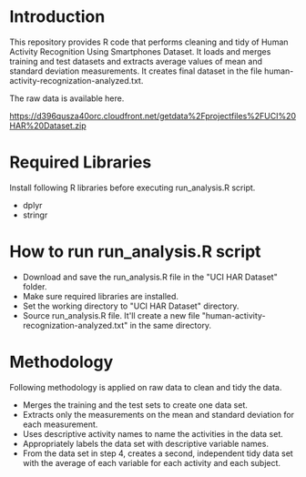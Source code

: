 # Introduction

This repository provides R code that performs cleaning and tidy of Human Activity Recognition Using Smartphones Dataset. It loads and merges training and test datasets and extracts average values of mean and standard deviation measurements. It creates final dataset in the file human-activity-recognization-analyzed.txt. 

The raw data is available here.

https://d396qusza40orc.cloudfront.net/getdata%2Fprojectfiles%2FUCI%20HAR%20Dataset.zip

# Required Libraries

Install following R libraries before executing run_analysis.R script.

- dplyr
- stringr

# How to run run_analysis.R script

- Download and save the run_analysis.R file in the "UCI HAR Dataset" folder.
- Make sure required libraries are installed. 
- Set the working directory to "UCI HAR Dataset" directory. 
- Source run_analysis.R file. It'll create a new file "human-activity-recognization-analyzed.txt" in the same directory.

# Methodology

Following methodology is applied on raw data to clean and tidy the data. 

- Merges the training and the test sets to create one data set.
- Extracts only the measurements on the mean and standard deviation for each measurement.
- Uses descriptive activity names to name the activities in the data set.
- Appropriately labels the data set with descriptive variable names.
- From the data set in step 4, creates a second, independent tidy data set with the average of each variable for each activity and each subject.


